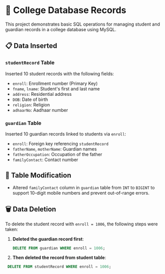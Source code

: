 # 🏫 College Database Records

This project demonstrates basic SQL operations for managing student and guardian records in a college database using MySQL.

## 📋 Data Inserted

### `studentRecord` Table
Inserted 10 student records with the following fields:
- `enroll`: Enrollment number (Primary Key)
- `fname`, `lname`: Student's first and last name
- `address`: Residential address
- `DOB`: Date of birth
- `religion`: Religion
- `adhaarNo`: Aadhaar number

### `guardian` Table
Inserted 10 guardian records linked to students via `enroll`:
- `enroll`: Foreign key referencing `studentRecord`
- `fatherName`, `motherName`: Guardian names
- `fatherOccupation`: Occupation of the father
- `familyContact`: Contact number

## 🔧 Table Modification
- Altered `familyContact` column in `guardian` table from `INT` to `BIGINT` to support 10-digit mobile numbers and prevent out-of-range errors.

## 🗑️ Data Deletion

To delete the student record with `enroll = 1006`, the following steps were taken:

1. **Deleted the guardian record first**:
   ```sql
   DELETE FROM guardian WHERE enroll = 1006;

2. **Then deleted the record from student table**:
  ```sql
   DELETE FROM studentRecord WHERE enroll = 1006;

   

